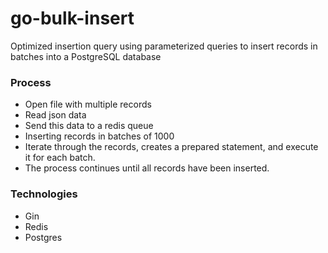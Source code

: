 # go-bulk-insert

Optimized insertion query using parameterized queries to insert records in batches into a PostgreSQL database

### Process

- Open file with multiple records
- Read json data
- Send this data to a redis queue
- Inserting records in batches of 1000
- Iterate through the records, creates a prepared statement, and execute it for each batch.
- The process continues until all records have been inserted.

### Technologies

- Gin
- Redis
- Postgres
